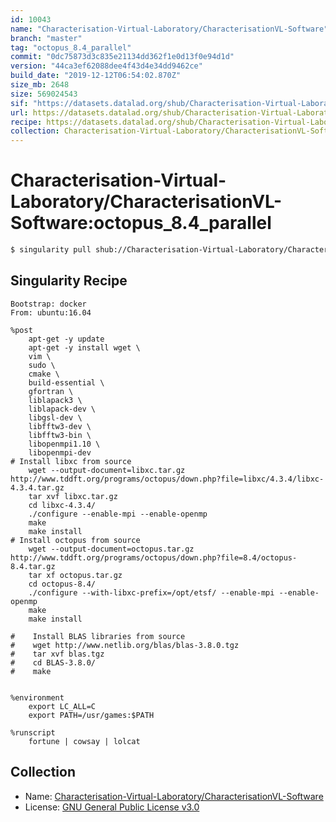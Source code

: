 ```yaml
---
id: 10043
name: "Characterisation-Virtual-Laboratory/CharacterisationVL-Software"
branch: "master"
tag: "octopus_8.4_parallel"
commit: "0dc75873d3c835e21134dd362f1e0d13f0e94d1d"
version: "44ca3ef62088dee4f43d4e34dd9462ce"
build_date: "2019-12-12T06:54:02.870Z"
size_mb: 2648
size: 569024543
sif: "https://datasets.datalad.org/shub/Characterisation-Virtual-Laboratory/CharacterisationVL-Software/octopus_8.4_parallel/2019-12-12-0dc75873-44ca3ef6/44ca3ef62088dee4f43d4e34dd9462ce.simg"
url: https://datasets.datalad.org/shub/Characterisation-Virtual-Laboratory/CharacterisationVL-Software/octopus_8.4_parallel/2019-12-12-0dc75873-44ca3ef6/
recipe: https://datasets.datalad.org/shub/Characterisation-Virtual-Laboratory/CharacterisationVL-Software/octopus_8.4_parallel/2019-12-12-0dc75873-44ca3ef6/Singularity
collection: Characterisation-Virtual-Laboratory/CharacterisationVL-Software
---
```


# Characterisation-Virtual-Laboratory/CharacterisationVL-Software:octopus_8.4_parallel

```bash
$ singularity pull shub://Characterisation-Virtual-Laboratory/CharacterisationVL-Software:octopus_8.4_parallel
```

## Singularity Recipe

```singularity
Bootstrap: docker
From: ubuntu:16.04

%post
    apt-get -y update
    apt-get -y install wget \
    vim \
    sudo \
    cmake \
    build-essential \
    gfortran \
    liblapack3 \
    liblapack-dev \
    libgsl-dev \
    libfftw3-dev \
    libfftw3-bin \
    libopenmpi1.10 \
    libopenmpi-dev 
# Install libxc from source
    wget --output-document=libxc.tar.gz http://www.tddft.org/programs/octopus/down.php?file=libxc/4.3.4/libxc-4.3.4.tar.gz
    tar xvf libxc.tar.gz
    cd libxc-4.3.4/
    ./configure --enable-mpi --enable-openmp
    make
    make install
# Install octopus from source
    wget --output-document=octopus.tar.gz http://www.tddft.org/programs/octopus/down.php?file=8.4/octopus-8.4.tar.gz
    tar xf octopus.tar.gz
    cd octopus-8.4/
    ./configure --with-libxc-prefix=/opt/etsf/ --enable-mpi --enable-openmp
    make 
    make install
     
#    Install BLAS libraries from source
#    wget http://www.netlib.org/blas/blas-3.8.0.tgz
#    tar xvf blas.tgz
#    cd BLAS-3.8.0/
#    make 
    

%environment
    export LC_ALL=C
    export PATH=/usr/games:$PATH

%runscript
    fortune | cowsay | lolcat
```

## Collection

 - Name: [Characterisation-Virtual-Laboratory/CharacterisationVL-Software](https://github.com/Characterisation-Virtual-Laboratory/CharacterisationVL-Software)
 - License: [GNU General Public License v3.0](https://api.github.com/licenses/gpl-3.0)

